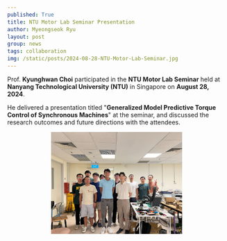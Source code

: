 ```yaml
---
published: True
title: NTU Motor Lab Seminar Presentation
author: Myeongseok Ryu
layout: post
group: news
tags: collaboration
img: /static/posts/2024-08-28-NTU-Motor-Lab-Seminar.jpg
---
```

<div class="container-fluid">

Prof. **Kyunghwan Choi** participated in the **NTU Motor Lab Seminar** held at **Nanyang Technological University (NTU)** in Singapore on **August 28, 2024**.

He delivered a presentation titled "**Generalized Model Predictive Torque Control of Synchronous Machines**" at the seminar, and discussed the research outcomes and future directions with the attendees.

<div style="text-align: center;">
<img class="img-fluid" src="/static/posts/2024-08-28-NTU-Motor-Lab-Seminar.jpg" style="width: 60%; height: auto;">
</div>

</div>
